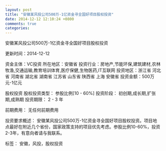 ```yaml
---
layout: post
title: "安徽某风投公司500万-1亿资金寻全国好项目股权投资"
date: 2014-12-12 12:10:24 +0800
comments: true
categories: 
---
```

安徽某风投公司500万-1亿资金寻全国好项目股权投资



更新时间：2014-12-12

资金主体：VC投资
所在地区：安徽省
投资行业：房地产,节能环保,建筑建材,农林牧渔,交通运输,教育培训体育,医疗保健,生物医药,IT互联网
投资地区：浙江省 河北省 河南省 湖北省 湖南省 江苏省 山东省 陕西省 上海 安徽省
投资金额：500万元-1亿元

股权投资
股权投资类型：
                            参股比例[10 - 60%] 
                                                                                投资阶段：
                            初创期,成长期,扩张期,成熟期 
                                                                                                                                        投资期限：
                            2 - 3 年

前期费用：
无任何前期费用

投资要求概述：
安徽某风投公司500万-1亿资金寻全国好项目股权投资。项目地点最好在附近几个省份，国家政策支持的项目优先考虑。参股比例10-60%，投资2-3年，有意向者请与我联系。

标签：
安徽，风投，股权投资

